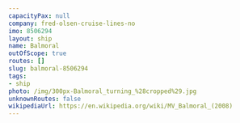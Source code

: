 ```yaml
---
capacityPax: null
company: fred-olsen-cruise-lines-no
imo: 8506294
layout: ship
name: Balmoral
outOfScope: true
routes: []
slug: balmoral-8506294
tags:
- ship
photo: /img/300px-Balmoral_turning_%28cropped%29.jpg
unknownRoutes: false
wikipediaUrl: https://en.wikipedia.org/wiki/MV_Balmoral_(2008)
---
```

